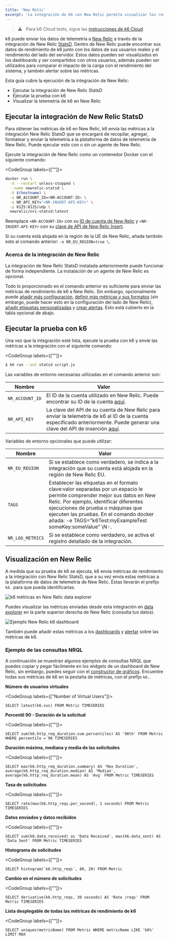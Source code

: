```yaml
---
title: 'New Relic'
excerpt: 'La integración de k6 con New Relic permite visualizar los resultados de tests de pruebas de k6 en NewRelic y correlacionarlos con las otras métricas almacenadas en tu New Relic.'
---
```


> ⚠️ &nbsp; Para k6 Cloud tests, sigue las [instrucciones de k6 Cloud](/cloud/integrations/cloud-apm/new-relic).

k6 puede enviar los datos de telemetría a [New Relic](https://newrelic.com/) a través de la integración de New Relic [StatsD](https://docs.newrelic.com/docs/integrations/host-integrations/host-integrations-list/statsd-monitoring-integration-version-2). Dentro de New Relic puede encontrar sus datos de rendimiento de k6 junto con los datos de sus usuarios reales y el rendimiento del lado del servidor. Estos datos pueden ser visualizados en los dashboards y ser compartidos con otros usuarios, además pueden ser utilizados para comparar el impacto de la carga con el rendimiento del sistema, y también alertar sobre las métricas.

Esta guía cubre la ejecución de la integración de New Relic:

- Ejecutar la integración de New Relic StatsD
- Ejecutar la prueba con k6
- Visualizar la telemetría de k6 en New Relic

## Ejecutar la integración de New Relic StatsD

Para obtener las métricas de k6 en New Relic, k6 envía las métricas a la integración New Relic StatsD que se encargará de recopilar, agregar, formatear y enviar la telemetría a la plataforma de datos de telemetría de New Relic. Puede ejecutar esto con o sin un agente de New Relic.

Ejecute la integración de New Relic como un contenedor Docker con el siguiente comando:


<CodeGroup labels={[""]}>

```bash
docker run \
  -d --restart unless-stopped \
  --name newrelic-statsd \
  -h $(hostname) \
  -e NR_ACCOUNT_ID=<NR-ACCOUNT-ID> \
  -e NR_API_KEY="<NR-INSERT-API-KEY>" \
  -p 8125:8125/udp \
  newrelic/nri-statsd:latest
```

</CodeGroup>

Reemplace `<NR-ACCOUNT-ID>` con su [ID de cuenta de New Relic](https://docs.newrelic.com/docs/accounts/accounts-billing/account-setup/account-id#:~:text=If%20you%20have%20a%20single,account%20ID%20is%20displayed%20there.) y `<NR-INSERT-API-KEY>` con su [clave de API de New Relic Insert](https://docs.newrelic.com/docs/insights/insights-data-sources/custom-data/introduction-event-api#register).

Si su cuenta está alojada en la región de la UE de New Relic, añada también esto al comando anterior: `-e NR_EU_REGION=true \`.

### Acerca de la integración de New Relic

La integración de New Relic StatsD instalada anteriormente puede funcionar de forma independiente. La instalación de un agente de New Relic es opcional.

Todo lo proporcionado en el comando anterior es suficiente para enviar las métricas de rendimiento de k6 a New Relic. Sin embargo, opcionalmente puede [añadir más configuración](https://docs.newrelic.com/docs/integrations/host-integrations/host-integrations-list/statsd-monitoring-integration-version-2#configure), [definir más métricas y sus formatos](https://docs.newrelic.com/docs/integrations/host-integrations/host-integrations-list/statsd-monitoring-integration-version-2#metric-format) (sin embargo, puede hacer esto en la configuración del lado de New Relic), [añadir etiquetas personalizadas](https://docs.newrelic.com/docs/integrations/host-integrations/host-integrations-list/statsd-monitoring-integration-version-2#add-tags) y [crear alertas](https://docs.newrelic.com/docs/integrations/host-integrations/host-integrations-list/statsd-monitoring-integration-version-2#alerts). Esto está cubierto en la tabla opcional de abajo.

## Ejecutar la prueba con k6

Una vez que la integración esté lista, ejecute la prueba con k6 y envíe las métricas a la integración con el siguiente comando:

<CodeGroup labels={[""]}>

```bash
$ k6 run --out statsd script.js
```

</CodeGroup>

Las variables de entorno necesarias utilizadas en el comando anterior son:

| Nombre            | Valor                                                                                                                                                                                                                                                       |
| --------------- | ----------------------------------------------------------------------------------------------------------------------------------------------------------------------------------------------------------------------------------------------------------- |
| `NR_ACCOUNT_ID` | El ID de la cuenta utilizado en New Relic. Puede encontrar su ID de la cuenta [aquí](https://docs.newrelic.com/docs/accounts/accounts-billing/account-setup/account-id#:~:text=If%20you%20have%20a%20single,account%20ID%20is%20displayed%20there.).                        |
| `NR_API_KEY`    | La clave del API de su cuenta de New Relic para enviar la telemetría de k6 al ID de la cuenta especificado anteriormente. Puede generar una clave del API de inserción [aquí](https://docs.newrelic.com/docs/insights/insights-data-sources/custom-data/introduction-event-api#register). |

Variables de entorno opcionales que puede utilizar:

| Nombre             | Valor                                                                                                                                                                                                                                                                 |
| ---------------- | --------------------------------------------------------------------------------------------------------------------------------------------------------------------------------------------------------------------------------------------------------------------- |
| `NR_EU_REGION`   | Si se establece como verdadero, se indica a la integración que su cuenta está alojada en la región de New Relic EU.       |
| `TAGS`           | Establecer las etiquetas en el formato clave:valor separadas por un espacio le permite comprender mejor sus datos en New Relic. Por ejemplo, identificar diferentes ejecuciones de prueba o máquinas que ejecuten las pruebas. En el comando docker añada: -e TAGS="k6Test:myExampleTest someKey:someValue" \N-. |
| `NR_LOG_METRICS` | Si se establece como verdadero, se activa el registro detallado de la integración.                                        |

## Visualización en New Relic

A medida que su prueba de k6 se ejecuta, k6 envía métricas de rendimiento a la integración con New Relic StatsD, que a su vez envía estas métricas a la plataforma de datos de telemetría de New Relic. Éstas llevarán el prefijo `k6.` para que pueda identificarlas.

![k6 métricas en New Relic data explorer](images/NewRelic/new-relic-data-explorer.png)

Puedes visualizar las métricas enviadas desde esta integración en [data explorer](https://docs.newrelic.com/docs/insights/use-insights-ui/explore-data/metric-explorer-search-chart-metrics-sent-new-relic-agents) en la parte superior derecha de New Relic (consulta tus datos).


![Ejemplo New Relic k6 dashboard](images/NewRelic/new-relic-dashboard.png)

También puede añadir estas métricas a los [dashboards](https://docs.newrelic.com/docs/query-your-data/explore-query-data/dashboards/introduction-new-relic-one-dashboards) y [alertar](https://docs.newrelic.com/docs/alerts-applied-intelligence/new-relic-alerts/alert-conditions/create-nrql-alert-conditions) sobre las métricas de k6.

### Ejemplo de las consultas NRQL

A continuación se muestran algunos ejemplos de consultas NRQL que puedes copiar y pegar fácilmente en los widgets de un dashboard de New Relic, sin embargo, puedes seguir con el [constructor de gráficos](https://docs.newrelic.com/docs/query-your-data/explore-query-data/query-builder/introduction-query-builder). Encuentre todas sus métricas de k6 en la pestaña de métricas, con el prefijo `k6.`.


**Número de usuarios virtuales**

<CodeGroup labels={["Number of Virtual Users"]}>

```plain
SELECT latest(k6.vus) FROM Metric TIMESERIES
```

</CodeGroup>

**Percentil 90 -  Duración de la solicitud**

<CodeGroup labels={[""]}>

```plain
SELECT sum(k6.http_req_duration.sum.percentiles) AS '90th' FROM Metric WHERE percentile = 90 TIMESERIES
```

</CodeGroup>

**Duración máxima, mediana y media de las solicitudes**

<CodeGroup labels={[""]}>

```plain
SELECT max(k6.http_req_duration.summary) AS 'Max Duration', average(k6.http_req_duration.median) AS 'Median', average(k6.http_req_duration.mean) AS 'Avg' FROM Metric TIMESERIES
```

</CodeGroup>

**Tasa de solicitudes**

<CodeGroup labels={[""]}>

```plain
SELECT rate(max(k6.http_reqs.per_second), 1 seconds) FROM Metric TIMESERIES
```

</CodeGroup>

**Datos enviados y datos recibidos**

<CodeGroup labels={[""]}>

```plain
SELECT sum(k6.data_received) as 'Data Received', max(k6.data_sent) AS 'Data Sent' FROM Metric TIMESERIES
```

</CodeGroup>

**Histograma de solicitudes**

<CodeGroup labels={[""]}>

```plain
SELECT histogram(`k6.http_reqs`, 80, 20) FROM Metric
```

</CodeGroup>

**Cambio en el número de solicitudes**

<CodeGroup labels={[""]}>

```plain
SELECT derivative(k6.http_reqs, 30 seconds) AS 'Rate /reqs' FROM Metric TIMESERIES
```

</CodeGroup>

**Lista desplegable de todas las métricas de rendimiento de k6**

<CodeGroup labels={[""]}>

```plain
SELECT uniques(metricName) FROM Metric WHERE metricName LIKE 'k6%' LIMIT MAX
```

</CodeGroup>

